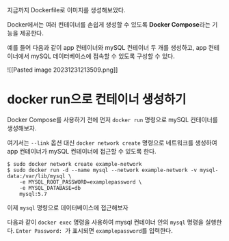 지금까지 Dockerfile로 이미지를 생성해보았다.

Docker에서는 여러 컨테이너를 손쉽게 생성할 수 있도록 **Docker Compose**라는 기능을 제공한다.

예를 들어 다음과 같이 app 컨테이너와 mySQL 컨테이너 두 개를 생성하고, app 컨테이너에서 mySQL 데이터베이스에 접속할 수 있도록 구성할 수 있다.

![[Pasted image 20231231213509.png]]

# docker run으로 컨테이너 생성하기

Docker Compose를 사용하기 전에 먼저 `docker run` 명령으로 mySQL 컨테이너를 생성해보자.

여기서는 `--link` 옵션 대신 `docker network create` 명령으로 네트워크를 생성하여 app 컨테이너가 mySQL 컨테이너에 접근할 수 있도록 한다.

```
$ sudo docker network create example-network
$ sudo docker run -d --name mysql --network example-network -v mysql-data:/var/lib/mysql \
	-e MYSQL_ROOT_PASSWORD=examplepassword \
	-e MYSQL_DATABASE=db
	mysql:5.7
```

이제 `mysql` 명령으로 데이터베이스에 접근해보자

다음과 같이 `docker exec` 명령을 사용하여 mysql 컨테이너 안의 `mysql` 명령을 실행한다. `Enter Password: `가 표시되면 `examplepassword`를 입력한다.

